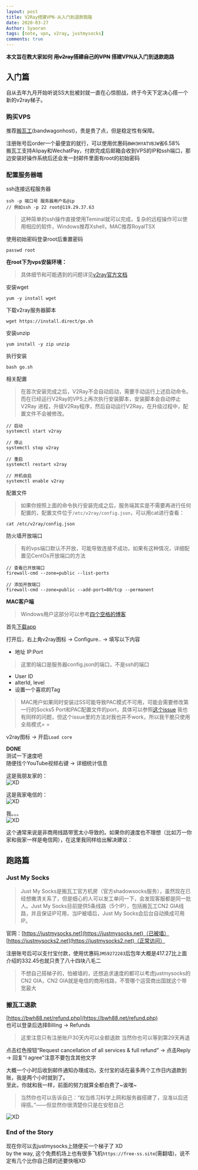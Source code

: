 ```yaml
---
layout: post
title: V2Ray搭建VPN-从入门到退款跑路
date: 2020-03-27
Author: Syaoran 
tags: [note, vpn, v2ray, justmysocks]
comments: true
---
```

**本文旨在教大家如何 ~~用v2ray搭建自己的VPN~~ 搭建VPN从入门到退款跑路**

## 入门篇

自从去年九月开始听说SS大批被封就一直在心惊胆战，终于今天下定决心撘一个新的v2ray梯子。

### 购买VPS
推荐[搬瓦工](https://bandwagonhost.com)(bandwagonhost)，贵是贵了点，但是稳定性有保障。  

注册账号后order一个最便宜的就行，可以使用优惠码`BWH3HYATVBJW`省6.58%  
搬瓦工支持Alipay和WechatPay，付款完成后邮箱会收到VPS的IP和ssh端口，那边安装好操作系统后还会发一封邮件里面有root的初始密码

### 配置服务器端
ssh连接远程服务器
```
ssh -p 端口号 服务器用户名@ip 
// 例如ssh -p 22 root@119.29.37.63
```
> 这种简单的ssh操作直接使用Teminal就可以完成，复杂的远程操作可以使用相应的软件，Windows推荐Xshell，MAC推荐RoyalTSX

使用初始密码登录root后重置密码
```
passwd root
```

**在root下为vps安装环境：**  
> 具体细节和可能遇到的问题详见[v2ray官方文档](https://www.v2ray.com/chapter_00/install.html)  

安装wget
```
yum -y install wget
```

下载v2ray服务器脚本
```
wget https://install.direct/go.sh
```

安装unzip
```
yum install -y zip unzip  
```

执行安装
```
bash go.sh
```

相关配置
> 在首次安装完成之后，V2Ray不会自动启动，需要手动运行上述启动命令。而在已经运行V2Ray的VPS上再次执行安装脚本，安装脚本会自动停止V2Ray 进程，升级V2Ray程序，然后自动运行V2Ray。在升级过程中，配置文件不会被修改。  

```
// 启动
systemctl start v2ray

// 停止
systemctl stop v2ray

// 重启
systemctl restart v2ray

// 开机自启
systemctl enable v2ray
```

配置文件  
> 如果你按照上面的命令执行安装完成之后，服务端其实是不需要再进行任何配置的，配置文件位于`/etc/v2ray/config.json`，可以用cat进行查看：  

```
cat /etc/v2ray/config.json
```

防火墙开放端口
> 有的vps端口默认不开放，可能导致连接不成功，如果有这种情况，详细配置见CentOs开放端口的方法

```
// 查看已开放端口
firewall-cmd --zone=public --list-ports

// 添加开放端口
firewall-cmd --zone=public --add-port=80/tcp --permanent
```

**MAC客户端**  
> Windows用户这部分可以参考[四个空格的博客](https://www.4spaces.org/build-v2ray-from-0-to-1/)

首先[下载app](https://github.com/Cenmrev/V2RayX/releases)

打开后，右上角v2ray图标 -> Configure.. -> 填写以下内容
- 地址 IP:Port  
> 这里的端口是服务器config.json的端口，不是ssh的端口
- User ID
- alterId, level
- 设置一个喜欢的Tag

> MAC用户如果同时安装过SS可能导致PAC模式不可用，可能会需要修改第一行的Socks5 Port和PAC配置文件的port，具体可以参照[这个issue](https://github.com/Cenmrev/V2RayX/issues/107)
> 我也有同样的问题，但这个issue里的方法对我也并不work，所以我干脆只使用全局模式= =

v2ray图标 -> 开启`Load core`

**DONE**  
测试一下速度吧  
随便找个YouTube视频右键 -> 详细统计信息

这是我朋友家的：  
![XD](../post_images/richen_vpnspeed.png "XD")

这是我家电信的：  
![XD](../post_images/my_vpnspeed.png "XD")

我。。。  
![XD](../post_images/caonibaba.png "XD")

这个通常来说是非商用线路带宽太小导致的。如果你的速度也不理想（比如万一你家和我家一样是电信网），在这里我同样给出解决建议：

## 跑路篇

### Just My Socks

> Just My Socks是搬瓦工官方机房（官方shadowsocks服务），虽然现在已经想撇清关系了，但是细心的人可以发工单问一下，会发现客服都是同一批人。Just My Socks目前提供5条线路（5个IP），包括搬瓦工CN2 GIA线路，并且保证IP可用，当IP被墙后，Just My Socks会后台自动换成可用IP。    

官网：[https://justmysocks.net](https://justmysocks.net)（已被墙）   [https://justmysocks2.net](https://justmysocks2.net)（正常访问）

注册账号后可以支付宝付款，使用优惠码`JMS9272283`后包年大概是417.27比上面介绍的332.45也就只贵了八十四块八毛二

> 不想自己搭梯子的，怕被墙的，还想追求速度的都可以考虑justmysocks的CN2 GIA，CN2 GIA就是电信的商用线路，不管哪个运营商出国就这个带宽最大

### 搬瓦工退款
[https://bwh88.net/refund.php](https://bwh88.net/refund.php)  
也可以登录后选择Billing -> Refunds  
> 这里注意只有注册账户30天内可以全额退款
> 当然你也可以等到第29天再退

点击红色按钮“Request cancellation of all services & full refund” -> 点击Reply -> 回复"I agree"注意不要包含其他文字

大概一个小时后收到邮件通知办理成功，支付宝的话在最多两个工作日内退款到账，我是两个小时就到了。   
至此，你就和我一样，前面的努力就算全都白费了~诶嘿~  
> 当然你也可以告诉自己：“权当练习科学上网和服务器搭建了，没准以后还得搭。”——但显然你很清楚你只是在安慰自己

![XD](../post_images/xiaoniao.png "XD")

### End of the Story

现在你可以去justmysocks上随便买一个梯子了 XD  
by the way, 这个免费机场上也有很多飞机`https://free-ss.site`(需翻墙)，说不定有几个比你自己搭的还要快哦XD











